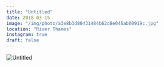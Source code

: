 ```yaml
---
title: "Untitled"
date: 2018-03-15
image: "/img/photo/a3e8b3d80431484b62d8e046ab00919c.jpg"
location: "River Thames"
instagram: true
draft: false
---
```


![Untitled](/img/photo/a3e8b3d80431484b62d8e046ab00919c.jpg)
